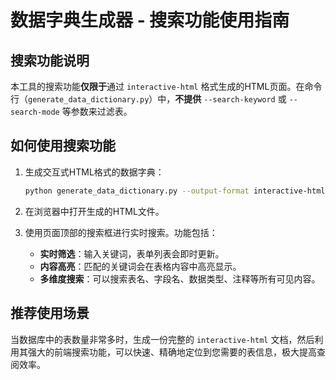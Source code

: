 # 数据字典生成器 - 搜索功能使用指南

## 搜索功能说明

本工具的搜索功能**仅限于**通过 `interactive-html` 格式生成的HTML页面。在命令行（`generate_data_dictionary.py`）中，**不提供** `--search-keyword` 或 `--search-mode` 等参数来过滤表。

## 如何使用搜索功能

1.  生成交互式HTML格式的数据字典：
    ```bash
    python generate_data_dictionary.py --output-format interactive-html
    ```

2.  在浏览器中打开生成的HTML文件。

3.  使用页面顶部的搜索框进行实时搜索。功能包括：
    - **实时筛选**：输入关键词，表单列表会即时更新。
    - **内容高亮**：匹配的关键词会在表格内容中高亮显示。
    - **多维度搜索**：可以搜索表名、字段名、数据类型、注释等所有可见内容。

## 推荐使用场景

当数据库中的表数量非常多时，生成一份完整的 `interactive-html` 文档，然后利用其强大的前端搜索功能，可以快速、精确地定位到您需要的表信息，极大提高查阅效率。